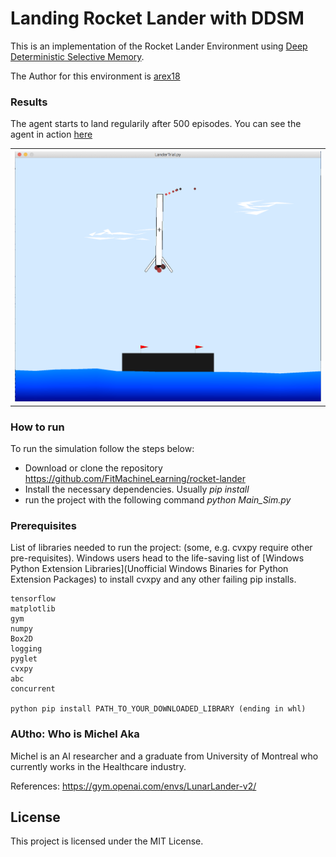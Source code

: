# Landing Rocket Lander with DDSM

This is an implementation of the Rocket Lander Environment using [Deep Deterministic Selective Memory](https://github.com/FitMachineLearning/FitML).

The Author for this environment is [arex18](https://github.com/arex18/rocket-lander)


### Results

The agent starts to land regularily after 500 episodes.
You can see the agent in action [here](https://www.youtube.com/watch?v=RdRnBCFMVd4)


<table style="width:100% border: none" >
  <tr>
    <th><img src="/img/Lander1.png" width="550"/></th>         
  </tr>
</Table>

### How to run

To run the simulation follow the steps below:
* Download or clone the repository https://github.com/FitMachineLearning/rocket-lander
* Install the necessary dependencies. Usually *pip install <package name>*
* run the project with the following command *python Main_Sim.py*


### Prerequisites

List of libraries needed to run the project: (some, e.g. cvxpy require other pre-requisites). Windows users head to the 
life-saving list of [Windows Python Extension Libraries](Unofficial Windows Binaries for Python Extension Packages)
to install cvxpy and any other failing pip installs.

```
tensorflow
matplotlib
gym
numpy
Box2D
logging
pyglet
cvxpy
abc
concurrent

python pip install PATH_TO_YOUR_DOWNLOADED_LIBRARY (ending in whl)
```
### AUtho: Who is Michel Aka
Michel is an AI researcher and a graduate from University of Montreal who currently works in the Healthcare industry.

References: https://gym.openai.com/envs/LunarLander-v2/

## License

This project is licensed under the MIT License.

